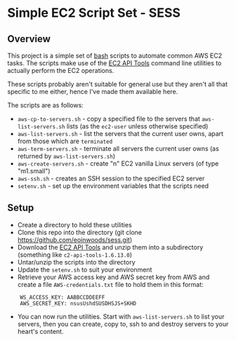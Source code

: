 Simple EC2 Script Set - SESS
============================

Overview
--------
This project is a simple set of [bash](http://linux.die.net/man/1/bash) scripts to automate common AWS EC2 tasks.  The scripts make use of the 
[EC2 API Tools](https://aws.amazon.com/developertools/351) command line utilities to actually perform the EC2 operations.

These scripts probably aren't suitable for general use but they aren't all that specific to me either, hence I've made them available here.

The scripts are as follows:

* `aws-cp-to-servers.sh` - copy a specified file to the servers that `aws-list-servers.sh` lists (as the `ec2-user` unless otherwise specified)
* `aws-list-servers.sh` - list the servers that the current user owns, apart from those which are `terminated`
* `aws-term-servers.sh` - terminate all servers the current user owns (as returned by `aws-list-servers.sh`)
* `aws-create-servers.sh` - create "n" EC2 vanilla Linux servers (of type "m1.small")
* `aws-ssh.sh` - creates an SSH session to the specified EC2 server
* `setenv.sh` - set up the environment variables that the scripts need

Setup
-----

* Create a directory to hold these utilities
* Clone this repo into the directory (git clone https://github.com/eoinwoods/sess.git)
* Download the [EC2 API Tools](https://aws.amazon.com/developertools/351) and unzip them into a subdirectory (something like `c2-api-tools-1.6.13.0`)
* Untar/unzip the scripts into the directory
* Update the `setenv.sh` to suit your environment
* Retrieve your AWS access key and AWS secret key from AWS and create a file `AWS-credentials.txt` file to hold them in this format:
```
    WS_ACCESS_KEY: AABBCCDDEEFF
    AWS_SECRET_KEY: nsusUshdSUSDHSJS+SKHD
```
* You can now run the utilities.  Start with `aws-list-servers.sh` to list your servers, then you can create, copy to, ssh to and destroy servers to your heart's content.



